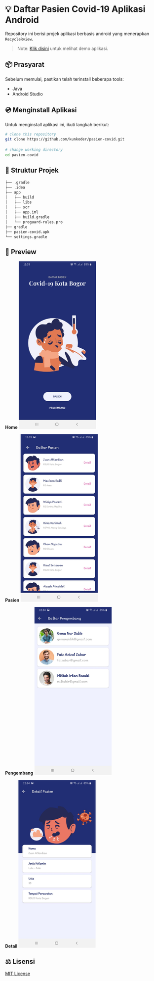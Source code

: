 # :bulb: Daftar Pasien Covid-19 Aplikasi Android

Repository ini berisi projek aplikasi berbasis android yang menerapkan `RecycleRview`.

>Note: [Klik disini](https://raw.githubusercontent.com/kunkoder/pasien-covid/main/pasien-covid.apk) untuk melihat demo aplikasi.

## :package: Prasyarat

Sebelum memulai, pastikan telah terinstall beberapa tools:
* Java
* Android Studio

## :cd: Menginstall Aplikasi

Untuk menginstall aplikasi ini, ikuti langkah berikut:

```bash
# clone this repository
git clone https://github.com/kunkoder/pasien-covid.git

# change working directory
cd pasien-covid
```

## :open_file_folder: Struktur Projek

```text
├── .gradle
├── .idea
├── app
│   ├── build
│   ├── libs
│   ├── scr
│   ├── app.iml
│   ├── build.gradle
│   └── proguard-rules.pro
├── gradle
├── pasien-covid.apk
└── settings.gradle
```

## :eyes: Preview

**Home**
<img src="https://raw.githubusercontent.com/kunkoder/pasien-covid/main/images/preview-home.jpg" alt="drawing" width="250"/>

**Pasien**
<img src="https://raw.githubusercontent.com/kunkoder/pasien-covid/master/images/preview-pasien.jpg" alt="drawing" width="250"/>

**Pengembang**
<img src="https://raw.githubusercontent.com/kunkoder/pasien-covid/main/images/preview-pengembang.jpg" alt="drawing" width="250"/>

**Detail**
<img src="https://raw.githubusercontent.com/kunkoder/pasien-covid/main/images/preview-detail.jpg" alt="drawing" width="250"/>

## :balance_scale: Lisensi

[MIT License](https://github.com/kunkoder/espeka/blob/main/LICENSE)
